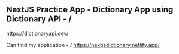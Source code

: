 ## NextJS Practice App - Dictionary App using Dictionary API - /
https://dictionaryapi.dev/

Can find my application - /
https://nextjsdictionary.netlify.app/
